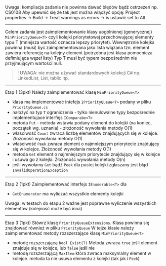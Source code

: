Uwaga: kompilacja zadania nie powinna dawać błędów bądź ostrzeżeń np. CS0108
Aby upewnić się że tak jest można włączyć opcję:
Project properties -> Build -> Treat warnings as errors -> is ustawić set to All

-------------------------------------------------------------------------
Celem zadania jest zaimplementowanie klasy uogólnionej (generycznej) `MinPriorityQueue<T>`
czyli kolejki priorytetowej przechowujęcej elementy typu T (mniejsza wartość oznacza lepszy priorytet).
Wewnętrznie kolejka powinna (musi) być zaimplementowana jako lista wiązana tzn. element zawiera referencję
na kolejny element (potrzebna jest klasa pomocnicza defimiująca węzeł listy)
Typ T musi być typem bezpośrednim nie przyjmującym wartości null.
> ! UWAGA: nie można używać standardowych kolekcji C# np. LinkedList, List, tablic itp.

-------------------------------------------------------------------------
Etap 1 (3pkt)
Należy zaimplementować klasę `MinPriorityQueue<T>`
- klasa ma implementować intefejs `IPriorityQueue<T>` podany w pliku `PriorityQueue.cs`
- nałożyć na typ `T` ograniczenia - tylko nienulowalne typy bezpośrednie implementujace interfejs `IComparabe<T>`
- metoda `Put` - metoda wstawia podany element do kolejki (na koniec, początek wg. uznania) - złożoność wywołania metody O(1)
- właściwość `Count` zwraca liczbę elementów znajdujących się w kolejce. Złożoność wywołania metody O(1)
- właściwość `Peek` zwraca element o najmniejszym priorytecie znajdujący się w kolejce. Złożoność wywołania metody O(1)
- metoda `Get` element o najmniejszym priorytecie znajdujący się w kolejce i usuwa go z kolejki.
  Złożoność wywołania metody O(n)
- jeśli wywołamy `Get` bądź `Peek` dla pustej kolejki zgłaszany jest błąd `InvalidOperationException`

-------------------------------------------------------------------------
Etap 2 (1pkt)
Zaimplementować interfejs `IEnumerable<T>` dla  
- `GetEnumerator` ma wyliczać wszystkie elementy kolejki

Uwaga: w testach do etapu 2 ważne jest poprawne wyliczenie wszystkich elementów
(kolejność może być inna)

-------------------------------------------------------------------------
Etap 3 (1pkt)
Stówrz klasę `PriorityQueueExtensions`. Klasa powinna się znajdować również w pliku `PriorityQueue`
W tejże klasie należy zaimplementować metody rozszerzające klasę `MinPriorityQueue<T>`
- metodę rozszerzającą `bool Exist(T)`
  Metoda zwraca `true` jeśli element znajduje się w kolejce, lub `false` jeśli nie
- metodę rozszerzającą `MaxItem` która zwraca maksymalny element w kolejce. 
  metoda ta nie usuwa elementu z kolejki (tak jak i `Peek`)
